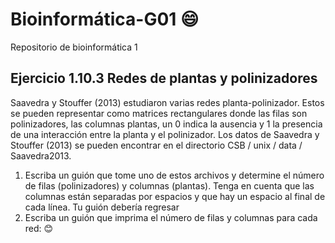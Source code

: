 # Bioinformática-G01 :smile:
Repositorio de bioinformática 1
## Ejercicio 1.10.3 Redes de plantas y polinizadores 
Saavedra y Stouffer (2013) estudiaron varias redes planta-polinizador. Estos se pueden representar 
como matrices rectangulares donde las filas son polinizadores, las columnas plantas, un 0 indica la
ausencia y 1 la presencia de una interacción entre la planta y el polinizador.
Los datos de Saavedra y Stouffer (2013) se pueden encontrar en el directorio
CSB / unix / data / Saavedra2013.
1. Escriba un guión que tome uno de estos archivos y determine el número de filas (polinizadores) y columnas (plantas). Tenga en cuenta que las columnas están separadas por espacios y que hay un espacio al final de cada línea. Tu guión debería regresar
2. Escriba un guión que imprima el número de filas y columnas para cada red:
:blush:
